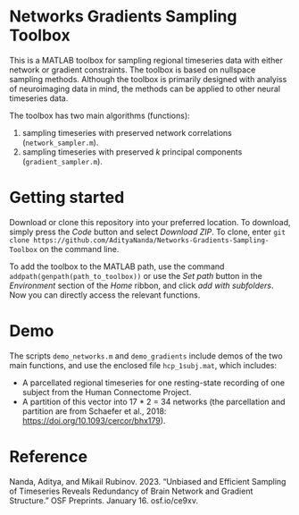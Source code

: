 # Networks Gradients Sampling Toolbox

This is a MATLAB toolbox for sampling regional timeseries data with either network or gradient constraints. The toolbox is based on nullspace sampling methods. Although the toolbox is primarily designed with analyiss of neuroimaging data in mind, the methods can be applied to other neural timeseries data.

The toolbox has two main algorithms (functions):
1. sampling timeseries with preserved network correlations (`network_sampler.m`).
2. sampling timeseries with preserved _k_ principal components (`gradient_sampler.m`).

# Getting started

Download or clone this repository into your preferred location. To download, simply press the _Code_ button and select _Download ZIP_.  To clone, enter `git clone https://github.com/AdityaNanda/Networks-Gradients-Sampling-Toolbox` on the command line.

To add the toolbox to the MATLAB path, use the command `addpath(genpath(path_to_toolbox))` or use the _Set path_ button in the _Environment_ section of the _Home_ ribbon, and click _add with subfolders_. Now you can directly access the relevant functions.

# Demo

The scripts `demo_networks.m` and `demo_gradients` include demos of the two main functions, and use the enclosed file `hcp_1subj.mat`, which includes:

* A parcellated regional timeseries for one resting-state recording of one subject from the Human Connectome Project.
* A partition of this vector into 17 * 2 = 34 networks (the parcellation and partition are from Schaefer et al., 2018: https://doi.org/10.1093/cercor/bhx179).

# Reference

Nanda, Aditya, and Mikail Rubinov. 2023. “Unbiased and Efficient Sampling of Timeseries Reveals Redundancy of Brain Network and Gradient Structure.” OSF Preprints. January 16. osf.io/ce9xv.
